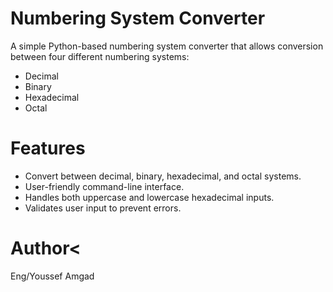 <h1>Numbering System Converter</h1>

A simple Python-based numbering system converter that allows conversion between four different numbering systems:
<ul>
<li>Decimal</li>

<li>Binary</li>

<li>Hexadecimal</li>

<li>Octal</li>
</ul>


<h1>Features</h1>
<ul>
<li>Convert between decimal, binary, hexadecimal, and octal systems.</li>
<li>User-friendly command-line interface.</li>
<li>Handles both uppercase and lowercase hexadecimal inputs.</li>
<li>Validates user input to prevent errors.</li>
</ul>


<h1>Author<</h1>

Eng/Youssef Amgad



